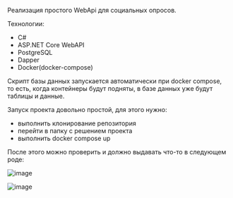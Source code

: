 Реализация простого WebApi для социальных опросов.

Технологии:
* C#
* ASP.NET Core WebAPI
* PostgreSQL
* Dapper
* Docker(docker-compose)

Скрипт базы данных запускается автоматически при docker compose, то есть, когда контейнеры будут подняты, в базе данных уже будут таблицы и данные.

Запуск проекта довольно простой, для этого нужно:
  - выполнить клонирование репозитория
  - перейти в папку с решением проекта
  - выполнить docker compose up

После этого можно проверить и должно выдавать что-то в следующем роде:

![image](https://github.com/Valery-Soshin/SurveyDemo/assets/105991605/ca5d0b48-91e3-4485-94f2-24b62b4970a3)


![image](https://github.com/Valery-Soshin/SurveyDemo/assets/105991605/8b2306e4-3237-49f8-8253-f7552f10e1de)
